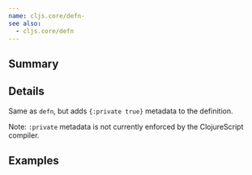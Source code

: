 ```yaml
---
name: cljs.core/defn-
see also:
  - cljs.core/defn
---
```


## Summary

## Details

Same as `defn`, but adds `{:private true}` metadata to the definition.

Note: `:private` metadata is not currently enforced by the ClojureScript
compiler.

## Examples
